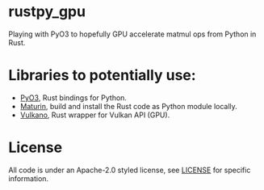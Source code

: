 # rustpy_gpu
Playing with PyO3 to hopefully GPU accelerate matmul ops from Python in Rust.

# Libraries to potentially use:
- [PyO3](https://github.com/PyO3/pyo3), Rust bindings for Python.
- [Maturin](https://github.com/PyO3/maturin), build and install the Rust code as Python module locally.
- [Vulkano](https://docs.rs/vulkano/0.12.0/vulkano/), Rust wrapper for Vulkan API (GPU).

# License
All code is under an Apache-2.0 styled license, see [LICENSE](https://github.com/willeagren/rustpy_gpu/blob/main/LICENSE) for specific information.
